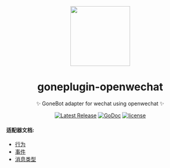 <div align="center">
  <a href="https://github.com/gonebot-dev">
	<img width="160" src="https://avatars.githubusercontent.com/u/179014534?s=200&v=4" />
  </a>

  <h1>goneplugin-openwechat</h1>
</div>
<div align="center">
	<p>✨ GoneBot adapter for wechat using openwechat ✨</p>
</div>
<div align="center">
	<a href="https://github.com/Kingcxp/goneadapter-openwechat/releases"><img src="https://img.shields.io/github/release/Kingcxp/goneadapter-openwechat.svg" alt="Latest Release"></a>
	<a href="https://pkg.go.dev/github.com/Kingcxp/goneadapter-openwechat?tab=doc"><img src="https://godoc.org/github.com/Kingcxp/goneadapter-openwechat?status.svg" alt="GoDoc"></a>
	<a href="https://github.com/tboox/tbox/blob/master/LICENSE.md">
	  <img src="https://img.shields.io/github/license/Kingcxp/goneadapter-openwechat.svg?colorB=f48041&style=flat-square" alt="license" />
	</a>
</div>

#### 适配器文档:
- [行为](./docs/actions.md)
- [事件](./docs/events.md)
- [消息类型](./docs/message_types.md)

